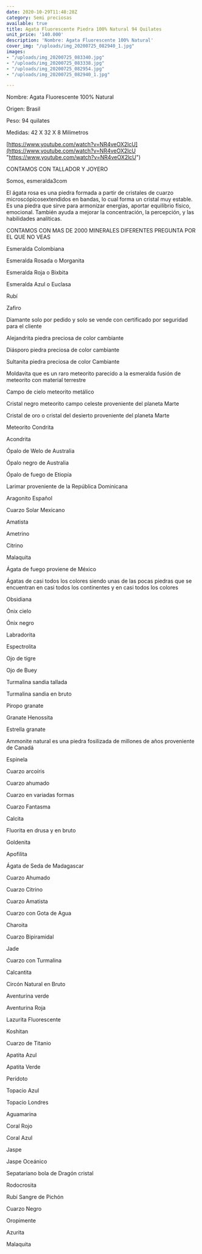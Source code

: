 ```yaml
---
date: 2020-10-29T11:48:28Z
category: Semi preciosas
available: true
title: Agata Fluorescente Piedra 100% Natural 94 Quilates
unit_price: '140.000'
description: 'Nombre: Agata Fluorescente 100% Natural'
cover_img: "/uploads/img_20200725_082940_1.jpg"
images:
- "/uploads/img_20200725_083340.jpg"
- "/uploads/img_20200725_083338.jpg"
- "/uploads/img_20200725_082954.jpg"
- "/uploads/img_20200725_082940_1.jpg"

---
```

Nombre: Agata Fluorescente 100% Natural

Origen: Brasil

Peso: 94 quilates

Medidas: 42 X 32 X 8 Milimetros 

[https://www.youtube.com/watch?v=NR4veOX2lcU](https://www.youtube.com/watch?v=NR4veOX2lcU "https://www.youtube.com/watch?v=NR4veOX2lcU")

CONTAMOS CON TALLADOR Y JOYERO 

Somos, esmeralda3com

El ágata rosa es una piedra formada a partir de cristales de cuarzo microscópicosextendidos en bandas, lo cual forma un cristal muy estable. Es una piedra que sirve para armonizar energías, aportar equilibrio físico, emocional. También ayuda a mejorar la concentración, la percepción, y las habilidades analíticas.

CONTAMOS CON MAS DE 2000 MINERALES DIFERENTES PREGUNTA POR EL QUE NO VEAS

Esmeralda Colombiana 

Esmeralda Rosada o Morganita

Esmeralda Roja o Bixbita

Esmeralda Azul o Euclasa 

Rubí 

Zafiro 

Diamante solo por pedido y solo se vende con certificado por seguridad para el cliente

Alejandrita piedra preciosa de color cambiante 

Diásporo piedra preciosa de color cambiante 

Sultanita piedra preciosa de color Cambiante 

Moldavita que es un raro meteorito parecido a la esmeralda fusión de meteorito con material terrestre 

Campo de cielo meteorito metálico 

Cristal negro meteorito campo celeste proveniente del planeta Marte 

Cristal de oro o cristal del desierto proveniente del planeta Marte 

Meteorito Condrita 

Acondrita 

Ópalo de Welo de Australia 

Ópalo negro de Australia 

Ópalo de fuego de Etiopía 

Larimar proveniente de la República Dominicana 

Aragonito Español 

Cuarzo Solar Mexicano 

Amatista 

Ametrino 

Citrino 

Malaquita 

Ágata de fuego proviene de México 

Ágatas de casi todos los colores siendo unas de las pocas piedras que se encuentran en casi todos los continentes y en casi todos los colores 

Obsidiana 

Ónix cielo 

Ónix negro 

Labradorita 

Espectrolita

Ojo de tigre 

Ojo de Buey

Turmalina sandia tallada 

Turmalina sandia en bruto 

Piropo granate 

Granate Henossita

Estrella granate 

Ammonite natural es una piedra fosilizada de millones de años proveniente de Canadá 

Espinela 

Cuarzo arcoíris 

Cuarzo ahumado 

Cuarzo en variadas formas 

Cuarzo Fantasma 

Calcita 

Fluorita en drusa y en bruto 

Goldenita 

Apofilita 

Ágata de Seda de Madagascar 

Cuarzo Ahumado 

Cuarzo Citrino 

Cuarzo Amatista 

Cuarzo con Gota de Agua 

Charoita 

Cuarzo Bipiramidal 

Jade 

Cuarzo con Turmalina

Calcantita

Circón Natural en Bruto

Aventurina verde 

Aventurina Roja

Lazurita Fluorescente 

Koshitan

Cuarzo de Titanio

Apatita Azul 

Apatita Verde 

Peridoto

Topacio Azul 

Topacio Londres

Aguamarina 

Coral Rojo 

Coral Azul 

Jaspe 

Jaspe Oceánico 

Sepatariano bola de Dragón cristal 

Rodocrosita 

Rubí Sangre de Pichón 

Cuarzo Negro 

Oropimente 

Azurita 

Malaquita